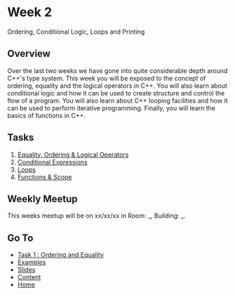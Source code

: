 # Week 2

Ordering, Conditional Logic, Loops and Printing

## Overview

Over the last two weeks we have gone into quite considerable depth around C++'s type system. This week you will be exposed to the concept of ordering, equality and the logical operators in C++. You will also learn about conditional logic and how it can be used to create structure and control the flow of a program. You will also learn about C++ looping facilities and how it can be used to perform iterative programming. Finally, you will learn the basics of functions in C++.

## Tasks

1. [Equality, Ordering & Logical Operators](/content/week2/tasks/ord-eq.md)
2. [Conditional Expressions](/content/week2/tasks/condexpr.md)
3. [Loops](/content/week2/tasks/loops.md)
4. [Functions & Scope](/content/week2/tasks/functions.md)

## Weekly Meetup

This weeks meetup will be on xx/xx/xx in Room: _, Building: _.

## Go To

- [Task 1 : Ordering and Equality](/content/week2/tasks/ord-eq.md)
- [Examples](/content/week2/examples/README.md)
- [Slides](/content/week2/slides/README.md)
- [Content](/content/README.md)
- [Home](/README.md)
